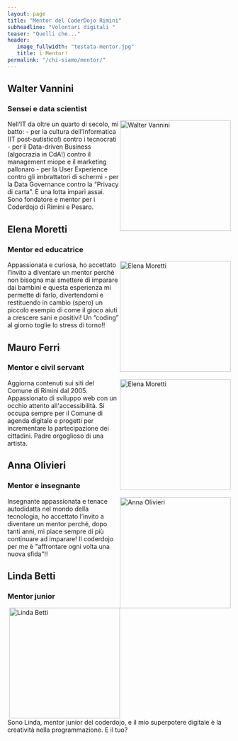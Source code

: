 ```yaml
---
layout: page
title: "Mentor del CoderDojo Rimini"
subheadline: "Volontari digitali "
teaser: "Quelli che..."
header:
   image_fullwidth: "testata-mentor.jpg"
   title: i Mentor!
permalink: "/chi-siamo/mentor/"
---
```


## Walter Vannini
### Sensei e data scientist
<img src="{{ site.urlimg }}walter_vannini.png" heigh="250" width="250" style="float:right" alt="Walter Vannini">
Nell’IT da oltre un quarto di secolo, mi batto:
- per la cultura dell’Informatica (IT post-autistico!) contro i tecnocrati
- per il Data-driven Business (algocrazia in CdA!) contro il management miope e il marketing pallonaro
- per la User Experience contro gli imbrattatori di schermi
- per la Data Governance contro la “Privacy di carta”.
È una lotta impari assai.
Sono fondatore e mentor per i Coderdojo di Rimini e Pesaro.




## Elena Moretti
### Mentor ed educatrice
<img src="{{ site.urlimg }}elena_moretti2.png" heigh="250" width="250" style="float:right" alt="Elena Moretti">
Appassionata e curiosa, ho accettato l’invito a diventare un mentor perché non bisogna mai smettere di imparare dai bambini e questa esperienza mi permette di farlo, divertendomi e restituendo in cambio (spero) un piccolo esempio di come il gioco aiuti a crescere sani e positivi! Un “coding” al giorno toglie lo stress di torno!!




## Mauro Ferri
### Mentor e civil servant
<img src="{{ site.urlimg }}mauro-ferri.png" heigh="250" width="250" style="float:right" alt="Elena Moretti">
Aggiorna contenuti sui siti del Comune di Rimini dal 2005.
Appassionato di sviluppo web con un occhio attento all'accessibilità.
Si occupa sempre per il Comune di agenda digitale e progetti per incrementare la partecipazione dei cittadini.
Padre orgoglioso di una artista.




## Anna Olivieri
### Mentor e insegnante
<img src="{{ site.urlimg }}anna_olivieri.png" heigh="250" width="250" style="float:right" alt="Anna Olivieri">

Insegnante appassionata e tenace autodidatta nel mondo della tecnologia, ho accettato l’invito a diventare un mentor perché, dopo tanti anni, mi piace sempre di più continuare ad imparare! Il coderdojo per me è "affrontare ogni volta una nuova sfida"!!




## Linda Betti
### Mentor junior
<img src="{{ site.urlimg }}LINDA.jpg" heigh="250" width="250" style="float:right" alt="Linda Betti">

Sono Linda, mentor junior del coderdojo, e il mio superpotere digitale è la creatività nella programmazione. E il tuo?
